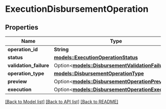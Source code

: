 # ExecutionDisbursementOperation

## Properties

Name | Type | Description | Notes
------------ | ------------- | ------------- | -------------
**operation_id** | **String** |  | 
**status** | [**models::ExecutionOperationStatus**](ExecutionOperationStatus.md) |  | 
**validation_failure** | Option<[**models::DisbursementValidationFailure**](DisbursementValidationFailure.md)> |  | [optional]
**operation_type** | [**models::DisbursementOperationType**](DisbursementOperationType.md) |  | 
**preview** | Option<[**models::DisbursementOperationPreview**](DisbursementOperationPreview.md)> |  | [optional]
**execution** | Option<[**models::DisbursementOperationExecution**](DisbursementOperationExecution.md)> |  | [optional]

[[Back to Model list]](../README.md#documentation-for-models) [[Back to API list]](../README.md#documentation-for-api-endpoints) [[Back to README]](../README.md)


